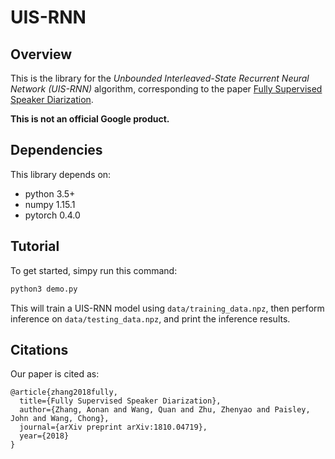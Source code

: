 # UIS-RNN

## Overview

This is the library for the *Unbounded Interleaved-State Recurrent Neural Network
(UIS-RNN)* algorithm, corresponding to the paper
[Fully Supervised Speaker Diarization](https://arxiv.org/abs/1810.04719).

**This is not an official Google product.**

## Dependencies

This library depends on:

* python 3.5+
* numpy 1.15.1
* pytorch 0.4.0

## Tutorial

To get started, simpy run this command:

```bash
python3 demo.py
```

This will train a UIS-RNN model using `data/training_data.npz`,
then perform inference on `data/testing_data.npz`, and print the
inference results.

## Citations

Our paper is cited as:

```
@article{zhang2018fully,
  title={Fully Supervised Speaker Diarization},
  author={Zhang, Aonan and Wang, Quan and Zhu, Zhenyao and Paisley, John and Wang, Chong},
  journal={arXiv preprint arXiv:1810.04719},
  year={2018}
}
```
